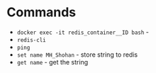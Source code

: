 # Commands

- `docker exec -it redis_container__ID bash` -
- `redis-cli`
- `ping`
- `set name MH_Shohan` - store string to redis
- `get name` - get the string
